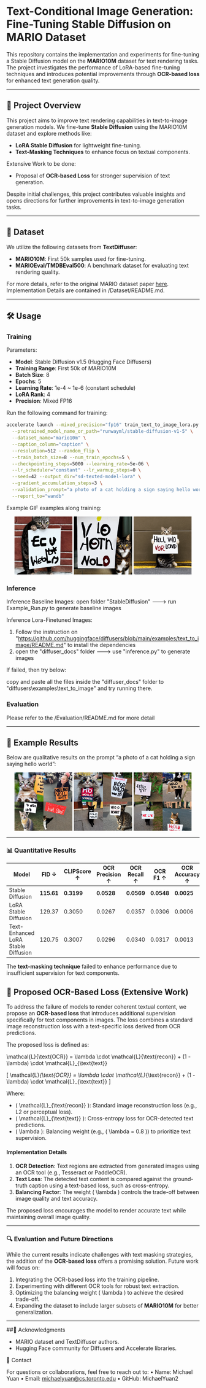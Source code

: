 # Text-Conditional Image Generation: Fine-Tuning Stable Diffusion on MARIO Dataset

This repository contains the implementation and experiments for fine-tuning a Stable Diffusion model on the **MARIO10M** dataset for text rendering tasks. The project investigates the performance of LoRA-based fine-tuning techniques and introduces potential improvements through **OCR-based loss** for enhanced text generation quality.

---

## 🚀 Project Overview

This project aims to improve text rendering capabilities in text-to-image generation models. We fine-tune **Stable Diffusion** using the MARIO10M dataset and explore methods like:
- **LoRA Stable Diffusion** for lightweight fine-tuning.
- **Text-Masking Techniques** to enhance focus on textual components.

Extensive Work to be done:
- Proposal of **OCR-based Loss** for stronger supervision of text generation.

Despite initial challenges, this project contributes valuable insights and opens directions for further improvements in text-to-image generation tasks.

---

## 📁 Dataset

We utilize the following datasets from **TextDiffuser**:
- **MARIO10M**: First 50k samples used for fine-tuning.
- **MARIOEval/TMDBEval500**: A benchmark dataset for evaluating text rendering quality.

For more details, refer to the original MARIO dataset paper [here](https://arxiv.org/abs/2307.09708).
Implementation Details are contained in /Dataset/README.md.

---
## 🛠️ Usage

### Training 

Parameters:
- **Model**: Stable Diffusion v1.5 (Hugging Face Diffusers)
- **Training Range**: First 50k of MARIO10M
- **Batch Size**: 8
- **Epochs**: 5
- **Learning Rate**: 1e-4 ~ 1e-6 (constant schedule)
- **LoRA Rank**: 4
- **Precision**: Mixed FP16
  
Run the following command for training:
```bash
accelerate launch --mixed_precision="fp16" train_text_to_image_lora.py \
  --pretrained_model_name_or_path="runwayml/stable-diffusion-v1-5" \
  --dataset_name="mario10m" \
  --caption_column="caption" \
  --resolution=512 --random_flip \
  --train_batch_size=8 --num_train_epochs=5 \
  --checkpointing_steps=5000 --learning_rate=5e-06 \
  --lr_scheduler="constant" --lr_warmup_steps=0 \
  --seed=42 --output_dir="sd-texted-model-lora" \
  --gradient_accumulation_steps=3 \
  --validation_prompt="a photo of a cat holding a sign saying hello world" \
  --report_to="wandb"
```

Example GIF examples along training:
<p align="center">
    <img src="gif_images/ezgif.com-animated-gif-maker.gif" width="30%">
    <img src="gif_images/ezgif.com-animated-gif-maker (1).gif" width="30%">
    <img src="gif_images/ezgif.com-animated-gif-maker (2).gif" width="30%">
</p>

### Inference
Inference Baseline Images:
open folder "StableDiffusion" ---> run Example_Run.py to generate baseline images

Inference Lora-Finetuned Images:
1. Follow the instruction on "https://github.com/huggingface/diffusers/blob/main/examples/text_to_image/README.md" to install the dependencies
2. open the "diffuser_docs" folder ---> use "inference.py" to generate images

If failed, then try below:

copy and paste all the files inside the "diffuser_docs" folder to "diffusers\examples\text_to_image" and try running there.

### Evaluation
Please refer to the /Evaluation/README.md for more detail

---

## 📸 Example Results
Below are qualitative results on the prompt “a photo of a cat holding a sign saying hello world”:
<p align="center">
    <img src="assets/baseline.jpg" alt="Stable Diffusion" width="30%">
    <img src="assets/lora.jpg" alt="LoRA Stable Diffusion" width="30%">
    <img src="assets/enhanced_lora.jpg" alt="Text-Enhanced LoRA" width="30%">
</p>

---

### 📊 Quantitative Results

| Model                          | FID ↓       | CLIPScore ↑ | OCR Precision ↑ | OCR Recall ↑ | OCR F1 ↑ | OCR Accuracy ↑ |
|--------------------------------|-------------|------------|-----------------|--------------|----------|----------------|
| Stable Diffusion               | **115.61**  | **0.3199** | **0.0528**      | **0.0569**   | **0.0548** | **0.0025**      |
| LoRA Stable Diffusion          | 129.37      | 0.3050     | 0.0267          | 0.0357       | 0.0306   | 0.0006         |
| Text-Enhanced LoRA Stable Diffusion | 120.75  | 0.3007     | 0.0296          | 0.0340       | 0.0317   | 0.0013         |

The **text-masking technique** failed to enhance performance due to insufficient supervision for text components.


## 🧪 Proposed OCR-Based Loss (Extensive Work)

To address the failure of models to render coherent textual content, we propose an **OCR-based loss** that introduces additional supervision specifically for text components in images. The loss combines a standard image reconstruction loss with a text-specific loss derived from OCR predictions.

The proposed loss is defined as:

\mathcal{L}{\text{OCR}} = \lambda \cdot \mathcal{L}{\text{recon}} + (1 - \lambda) \cdot \mathcal{L}_{\text{text}}


\[
\mathcal{L}_{\text{OCR}} = \lambda \cdot \mathcal{L}_{\text{recon}} + (1 - \lambda) \cdot \mathcal{L}_{\text{text}}
\]

Where:
- \( \mathcal{L}_{\text{recon}} \): Standard image reconstruction loss (e.g., L2 or perceptual loss).
- \( \mathcal{L}_{\text{text}} \): Cross-entropy loss for OCR-detected text predictions.
- \( \lambda \): Balancing weight (e.g., \( \lambda = 0.8 \)) to prioritize text supervision.

#### Implementation Details
1. **OCR Detection**: Text regions are extracted from generated images using an OCR tool (e.g., Tesseract or PaddleOCR).
2. **Text Loss**: The detected text content is compared against the ground-truth caption using a text-based loss, such as cross-entropy.
3. **Balancing Factor**: The weight \( \lambda \) controls the trade-off between image quality and text accuracy.

The proposed loss encourages the model to render accurate text while maintaining overall image quality.

---

### 🔍 Evaluation and Future Directions

While the current results indicate challenges with text masking strategies, the addition of the **OCR-based loss** offers a promising solution. Future work will focus on:
1. Integrating the OCR-based loss into the training pipeline.
2. Experimenting with different OCR tools for robust text extraction.
3. Optimizing the balancing weight \( \lambda \) to achieve the desired trade-off.
4. Expanding the dataset to include larger subsets of **MARIO10M** for better generalization.

---

##🤝 Acknowledgments
- MARIO dataset and TextDiffuser authors.
- Hugging Face community for Diffusers and Accelerate libraries.

📨 Contact

For questions or collaborations, feel free to reach out to:
	•	Name: Michael Yuan
	•	Email: michaelyuan@cs.toronto.edu
	•	GitHub: MichaelYuan2

